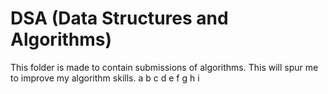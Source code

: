 # DSA (Data Structures and Algorithms)

This folder is made to contain submissions of algorithms.
This will spur me to improve my algorithm skills.
a b c d e f g h i